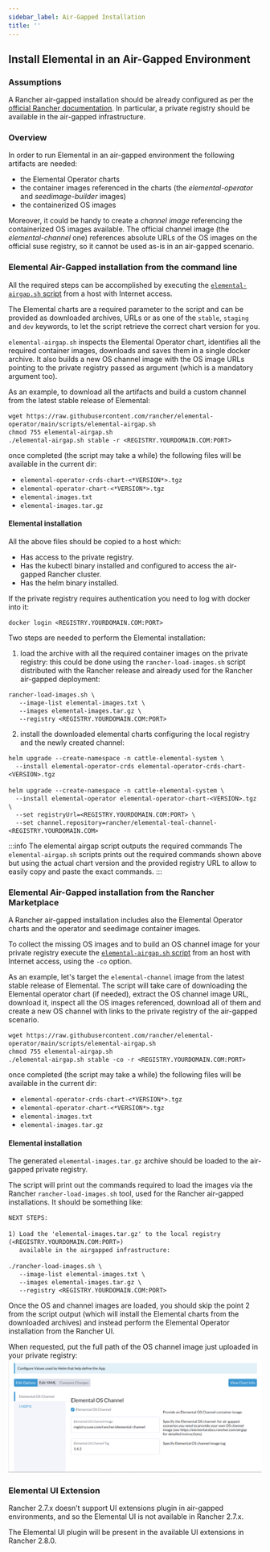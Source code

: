 ```yaml
---
sidebar_label: Air-Gapped Installation
title: ''
---
```


<head>
  <link rel="canonical" href="https://elemental.docs.rancher.com/airgap"/>
</head>

## Install Elemental in an Air-Gapped Environment

### Assumptions
A Rancher air-gapped installation should be already configured as per the [official Rancher documentation](https://ranchermanager.docs.rancher.com/pages-for-subheaders/air-gapped-helm-cli-install).
In particular, a private registry should be available in the air-gapped infrastructure.

### Overview
In order to run Elemental in an air-gapped environment the following artifacts are needed:
- the Elemental Operator charts
- the container images referenced in the charts (the *elemental-operator* and *seedimage-builder* images)
- the containerized OS images

Moreover, it could be handy to create a *channel image* referencing the containerized OS images available.
The official channel image (the *elemental-channel* one) references absolute URLs of the OS images on the official suse registry, so it cannot be used as-is in an air-gapped scenario.

### Elemental Air-Gapped installation from the command line
All the required steps can be accomplished by executing the
[`elemental-airgap.sh` script](https://raw.githubusercontent.com/rancher/elemental-operator/main/scripts/elemental-airgap.sh)
from a host with Internet access.

The Elemental charts are a required parameter to the script and can be provided as downloaded archives, URLs or as one of
the `stable`, `staging` and `dev` keywords, to let the script retrieve the correct chart version for you.

`elemental-airgap.sh` inspects the Elemental Operator chart, identifies all the required container images, downloads and saves them in a single docker archive.
It also builds a new OS channel image with the OS image URLs pointing to the private registry passed as argument
(which is a mandatory argument too).

As an example, to download all the artifacts and build a custom channel from the latest stable release of Elemental:

```shell showLineNumbers
wget https://raw.githubusercontent.com/rancher/elemental-operator/main/scripts/elemental-airgap.sh
chmod 755 elemental-airgap.sh
./elemental-airgap.sh stable -r <REGISTRY.YOURDOMAIN.COM:PORT>
```

once completed (the script may take a while) the following files will be available in the current dir:
- `elemental-operator-crds-chart-<*VERSION*>.tgz`
- `elemental-operator-chart-<*VERSION*>.tgz`
- `elemental-images.txt`
- `elemental-images.tar.gz`

#### Elemental installation
All the above files should be copied to a host which:
- Has access to the private registry.
- Has the kubectl binary installed and configured to access the air-gapped Rancher cluster.
- Has the helm binary installed.

If the private registry requires authentication you need to log with docker into it:
```shellnocolor showLineNumbers
docker login <REGISTRY.YOURDOMAIN.COM:PORT>
```
Two steps are needed to perform the Elemental installation:
1. load the archive with all the required container images on the private registry:
this could be done using the `rancher-load-images.sh` script distributed with the Rancher release and already used for the Rancher air-gapped deployment:
```shellnocolor showLineNumbers
rancher-load-images.sh \
   --image-list elemental-images.txt \
   --images elemental-images.tar.gz \
   --registry <REGISTRY.YOURDOMAIN.COM:PORT>
```
2. install the downloaded elemental charts configuring the local registry and the newly created channel:
```shellnocolor showLineNumbers
helm upgrade --create-namespace -n cattle-elemental-system \
  --install elemental-operator-crds elemental-operator-crds-chart-<VERSION>.tgz

helm upgrade --create-namespace -n cattle-elemental-system \
  --install elemental-operator elemental-operator-chart-<VERSION>.tgz \
  --set registryUrl=<REGISTRY.YOURDOMAIN.COM:PORT> \
  --set channel.repository=rancher/elemental-teal-channel-<REGISTRY.YOURDOMAIN.COM>
```

:::info The elemental airgap script outputs the required commands
The `elemental-airgap.sh` scripts prints out the required commands shown above but using the actual chart version and the provided registry URL to allow to easily copy and paste the exact commands.
:::

### Elemental Air-Gapped installation from the Rancher Marketplace
A Rancher air-gapped installation includes also the Elemental Operator charts and the operator and seedimage container
images.

To collect the missing OS images and to build an OS channel image for your private registry execute the
[`elemental-airgap.sh` script](https://raw.githubusercontent.com/rancher/elemental-operator/main/scripts/elemental-airgap.sh)
from an host with Internet access, using the `-co` option.

As an example, let's target the `elemental-channel` image from the latest stable release of Elemental.
The script will take care of downloading the Elemental operator chart (if needed), extract the OS channel image URL,
download it, inspect all the OS images referenced, download all of them and create a new OS channel with links to the
private registry of the air-gapped scenario.

```shell showLineNumbers
wget https://raw.githubusercontent.com/rancher/elemental-operator/main/scripts/elemental-airgap.sh
chmod 755 elemental-airgap.sh
./elemental-airgap.sh stable -co -r <REGISTRY.YOURDOMAIN.COM:PORT>
```

once completed (the script may take a while) the following files will be available in the current dir:
- `elemental-operator-crds-chart-<*VERSION*>.tgz`
- `elemental-operator-chart-<*VERSION*>.tgz`
- `elemental-images.txt`
- `elemental-images.tar.gz`

#### Elemental installation
The generated `elemental-images.tar.gz` archive should be loaded to the air-gapped private registry.

The script will print out the commands required to load the images via the Rancher `rancher-load-images.sh` tool, used
for the Rancher air-gapped installations. It should be something like:

```shell showLineNumbers
NEXT STEPS:

1) Load the 'elemental-images.tar.gz' to the local registry (<REGISTRY.YOURDOMAIN.COM:PORT>)
   available in the airgapped infrastructure:

./rancher-load-images.sh \
   --image-list elemental-images.txt \
   --images elemental-images.tar.gz \
   --registry <REGISTRY.YOURDOMAIN.COM:PORT>
```
Once the OS and channel images are loaded, you should skip the point 2 from the script output
(which will install the Elemental charts from the downloaded archives)
and instead perform the Elemental Operator installation from the Rancher UI.

When requested, put the full path of the OS channel image just uploaded in your private registry:
![Elemental OS Channel](images/airgap-os-channel-image.png)

### Elemental UI Extension
Rancher 2.7.x doesn't support UI extensions plugin in air-gapped environments, and so the Elemental UI is not available in Rancher 2.7.x.

The Elemental UI plugin will be present in the available UI extensions in Rancher 2.8.0.